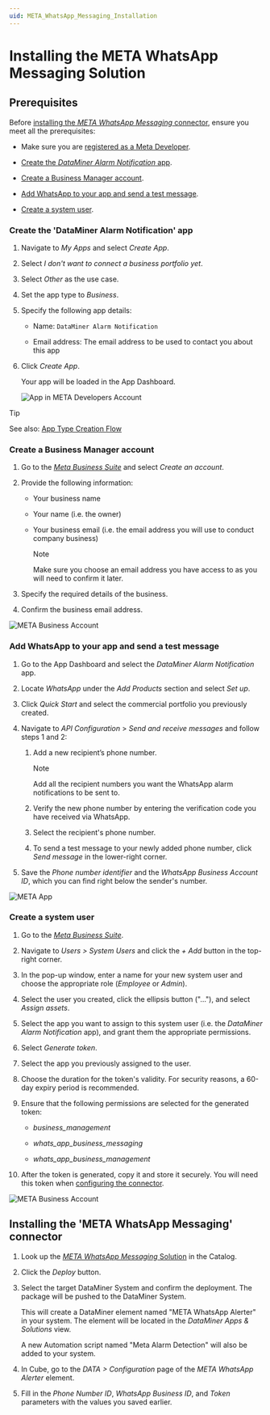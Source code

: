 ```yaml
---
uid: META_WhatsApp_Messaging_Installation
---
```


# Installing the META WhatsApp Messaging Solution

## Prerequisites

Before [installing the *META WhatsApp Messaging* connector](#installing-the-meta-whatsapp-messaging-connector), ensure you meet all the prerequisites:

- Make sure you are [registered as a Meta Developer](https://developers.facebook.com/docs/development/register).

- [Create the *DataMiner Alarm Notification* app](#create-the-dataminer-alarm-notification-app).

- [Create a Business Manager account](#create-a-business-manager-account).

- [Add WhatsApp to your app and send a test message](#add-whatsapp-to-your-app-and-send-a-test-message).

- [Create a system user](#create-a-system-user).

### Create the 'DataMiner Alarm Notification' app

1. Navigate to *My Apps* and select *Create App*.

1. Select *I don't want to connect a business portfolio yet*.

1. Select *Other* as the use case.

1. Set the app type to *Business*.

1. Specify the following app details:

   - Name: `DataMiner Alarm Notification`

   - Email address: The email address to be used to contact you about this app

1. Click *Create App*.

   Your app will be loaded in the App Dashboard.

   ![App in META Developers Account](~/dataminer/images/META_WhatsApp_Messaging_MetaRegister.png)

> [!TIP]
> See also: [App Type Creation Flow](https://developers.facebook.com/docs/development/create-an-app/other-app-types)

### Create a Business Manager account

1. Go to the [*Meta Business Suite*](https://business.facebook.com/) and select *Create an account*.

1. Provide the following information:

   - Your business name

   - Your name (i.e. the owner)

   - Your business email (i.e. the email address you will use to conduct company business)

     > [!NOTE]
     > Make sure you choose an email address you have access to as you will need to confirm it later.

1. Specify the required details of the business.

1. Confirm the business email address.

![META Business Account](~/dataminer/images/META_WhatsApp_Messaging_BusinessAccount.png)

### Add WhatsApp to your app and send a test message

1. Go to the App Dashboard and select the *DataMiner Alarm Notification* app.

1. Locate *WhatsApp* under the *Add Products* section and select *Set up*.

1. Click *Quick Start* and select the commercial portfolio you previously created.

1. Navigate to *API Configuration* > *Send and receive messages* and follow steps 1 and 2:

   1. Add a new recipient’s phone number.

      > [!NOTE]
      > Add all the recipient numbers you want the WhatsApp alarm notifications to be sent to.

   1. Verify the new phone number by entering the verification code you have received via WhatsApp.

   1. Select the recipient's phone number.

   1. To send a test message to your newly added phone number, click *Send message* in the lower-right corner.

1. Save the *Phone number identifier* and the *WhatsApp Business Account ID*, which you can find right below the sender's number.

![META App](~/dataminer/images/META_WhatsApp_Messaging_MetaApp.png)

### Create a system user

1. Go to the [*Meta Business Suite*](https://business.facebook.com/).

1. Navigate to *Users > System Users* and click the *+ Add* button in the top-right corner.

1. In the pop-up window, enter a name for your new system user and choose the appropriate role (*Employee* or *Admin*).

1. Select the user you created, click the ellipsis button ("..."), and select *Assign assets*.

1. Select the app you want to assign to this system user (i.e. the *DataMiner Alarm Notification* app), and grant them the appropriate permissions.

1. Select *Generate token*.

1. Select the app you previously assigned to the user.

1. Choose the duration for the token's validity. For security reasons, a 60-day expiry period is recommended.

1. Ensure that the following permissions are selected for the generated token:

   - *business_management*

   - *whats_app_business_messaging*

   - *whats_app_business_management*

1. After the token is generated, copy it and store it securely. You will need this token when [configuring the connector](xref:Using_META_WhatsApp_Messaging).

![META Business Account](~/dataminer/images/META_WhatsApp_Messaging_UserToken.png)

## Installing the 'META WhatsApp Messaging' connector

1. Look up the [*META WhatsApp Messaging* Solution](https://catalog.dataminer.services/details/909de004-7a8f-43bd-b40c-824051fe3fe1) in the Catalog.

1. Click the *Deploy* button.

1. Select the target DataMiner System and confirm the deployment. The package will be pushed to the DataMiner System.

   This will create a DataMiner element named "META WhatsApp Alerter" in your system. The element will be located in the *DataMiner Apps & Solutions* view.

   A new Automation script named "Meta Alarm Detection" will also be added to your system.

1. In Cube, go to the *DATA > Configuration* page of the *META WhatsApp Alerter* element.

1. Fill in the *Phone Number ID*, *WhatsApp Business ID*, and *Token* parameters with the values you saved earlier.
